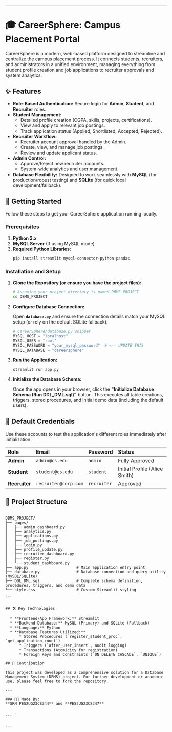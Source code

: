 -----
# 🎓 CareerSphere: Campus Placement Portal

CareerSphere is a modern, web-based platform designed to streamline and centralize the campus placement process. It connects students, recruiters, and administrators in a unified environment, managing everything from student profile creation and job applications to recruiter approvals and system analytics.

## ✨ Features

  * **Role-Based Authentication:** Secure login for **Admin**, **Student**, and **Recruiter** roles.
  * **Student Management:**
      * Detailed profile creation (CGPA, skills, projects, certifications).
      * View and apply to relevant job postings.
      * Track application status (Applied, Shortlisted, Accepted, Rejected).
  * **Recruiter Workflow:**
      * Recruiter account approval handled by the Admin.
      * Create, view, and manage job postings.
      * Review and update applicant status.
  * **Admin Control:**
      * Approve/Reject new recruiter accounts.
      * System-wide analytics and user management.
  * **Database Flexibility:** Designed to work seamlessly with **MySQL** (for production/robust testing) and **SQLite** (for quick local development/fallback).

## 🚀 Getting Started

Follow these steps to get your CareerSphere application running locally.

### Prerequisites

1. **Python 3.x**
2. **MySQL Server** (If using MySQL mode)
3. **Required Python Libraries:**
    ```bash
    pip install streamlit mysql-connector-python pandas
    ```

### Installation and Setup

1. **Clone the Repository (or ensure you have the project files):**
    ```bash
    # Assuming your project directory is named DBMS_PROJECT
    cd DBMS_PROJECT
    ```

2. **Configure Database Connection:**

    Open **`database.py`** and ensure the connection details match your MySQL setup (or rely on the default SQLite fallback).

    ```python
    # CareerSphere/database.py snippet
    MYSQL_HOST = "localhost"
    MYSQL_USER = "root"
    MYSQL_PASSWORD = "your_mysql_password"  # <-- UPDATE THIS
    MYSQL_DATABASE = "careersphere"
    ```

3. **Run the Application:**
    ```bash
    streamlit run app.py
    ```

4. **Initialize the Database Schema:**

    Once the app opens in your browser, click the **"Initialize Database Schema (Run DDL_DML.sql)"** button. This executes all table creations, triggers, stored procedures, and initial demo data (including the default users).

## 🔑 Default Credentials

Use these accounts to test the application's different roles immediately after initialization:

| Role | Email | Password | Status |
| :--- | :--- | :--- | :--- |
| **Admin** | `admin@cs.edu` | `admin` | Fully Approved |
| **Student** | `student@cs.edu` | `student` | Initial Profile (Alice Smith) |
| **Recruiter** | `recruiter@corp.com` | `recruiter` | Approved |

## 📁 Project Structure

````

DBMS_PROJECT/
├── pages/
│   ├── admin_dashboard.py
│   ├── analytics.py
│   ├── applications.py
│   ├── job_postings.py
│   ├── login.py
│   ├── profile_update.py
│   ├── recruiter_dashboard.py
│   ├── register.py
│   └── student_dashboard.py
├── app.py                     # Main application entry point
├── database.py                # Database connection and query utility (MySQL/SQLite)
├── DDL_DML.sql                # Complete schema definition, procedures, triggers, and demo data
└── style.css                  # Custom Streamlit styling

```

## 🛠️ Key Technologies

  * **Frontend/App Framework:** Streamlit  
  * **Backend Database:** MySQL (Primary) and SQLite (Fallback)  
  * **Language:** Python  
  * **Database Features Utilized:**
      * Stored Procedures (`register_student_proc`, `get_application_count`)
      * Triggers (`after_user_insert`, audit logging)
      * Transactions (Atomicity for registration)
      * Foreign Keys and Constraints (`ON DELETE CASCADE`, `UNIQUE`)

## 🤝 Contribution

This project was developed as a comprehensive solution for a Database Management System (DBMS) project. For further development or academic use, please feel free to fork the repository.

---

### 👨‍💻 Made By:
**SRN PES2UG23CS344** and **PES2UG23CS347**

-----
```

---


